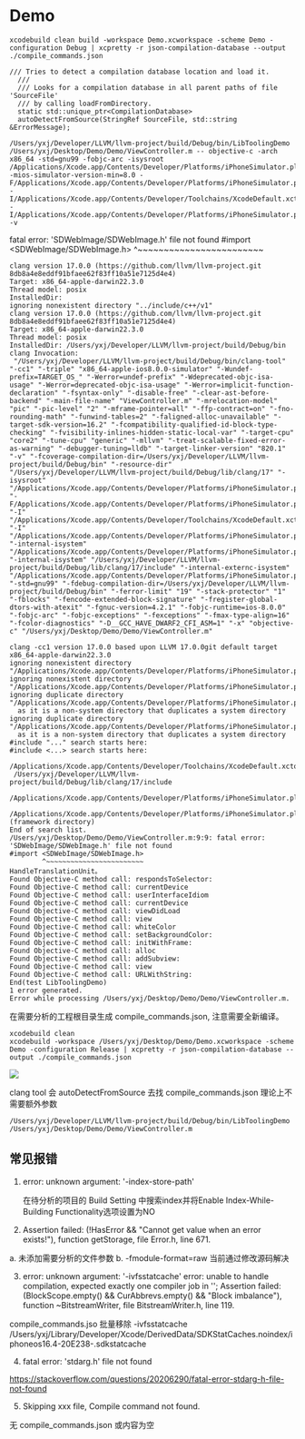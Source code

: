 # Demo

```
xcodebuild clean build -workspace Demo.xcworkspace -scheme Demo -configuration Debug | xcpretty -r json-compilation-database --output ./compile_commands.json
```

```
/// Tries to detect a compilation database location and load it.
  ///
  /// Looks for a compilation database in all parent paths of file 'SourceFile'
  /// by calling loadFromDirectory.
  static std::unique_ptr<CompilationDatabase>
  autoDetectFromSource(StringRef SourceFile, std::string &ErrorMessage);
```

```
/Users/yxj/Developer/LLVM/llvm-project/build/Debug/bin/LibToolingDemo /Users/yxj/Desktop/Demo/Demo/ViewController.m -- objective-c -arch x86_64 -std=gnu99 -fobjc-arc -isysroot /Applications/Xcode.app/Contents/Developer/Platforms/iPhoneSimulator.platform/Developer/SDKs/iPhoneSimulator.sdk -mios-simulator-version-min=8.0 -F/Applications/Xcode.app/Contents/Developer/Platforms/iPhoneSimulator.platform/Developer/SDKs/iPhoneSimulator.sdk/System/Library/Frameworks -I/Applications/Xcode.app/Contents/Developer/Toolchains/XcodeDefault.xctoolchain/usr/include/c++/v1 -I/Applications/Xcode.app/Contents/Developer/Platforms/iPhoneSimulator.platform/Developer/SDKs/iPhoneSimulator.sdk/usr/include -v
```

fatal error: 'SDWebImage/SDWebImage.h' file not found
#import <SDWebImage/SDWebImage.h>
        ^~~~~~~~~~~~~~~~~~~~~~~~~


```
clang version 17.0.0 (https://github.com/llvm/llvm-project.git 8db8a4e8eddf91bfaee62f83ff10a51e7125d4e4)
Target: x86_64-apple-darwin22.3.0
Thread model: posix
InstalledDir:
ignoring nonexistent directory "../include/c++/v1"
clang version 17.0.0 (https://github.com/llvm/llvm-project.git 8db8a4e8eddf91bfaee62f83ff10a51e7125d4e4)
Target: x86_64-apple-darwin22.3.0
Thread model: posix
InstalledDir: /Users/yxj/Developer/LLVM/llvm-project/build/Debug/bin
clang Invocation:
 "/Users/yxj/Developer/LLVM/llvm-project/build/Debug/bin/clang-tool" "-cc1" "-triple" "x86_64-apple-ios8.0.0-simulator" "-Wundef-prefix=TARGET_OS_" "-Werror=undef-prefix" "-Wdeprecated-objc-isa-usage" "-Werror=deprecated-objc-isa-usage" "-Werror=implicit-function-declaration" "-fsyntax-only" "-disable-free" "-clear-ast-before-backend" "-main-file-name" "ViewController.m" "-mrelocation-model" "pic" "-pic-level" "2" "-mframe-pointer=all" "-ffp-contract=on" "-fno-rounding-math" "-funwind-tables=2" "-faligned-alloc-unavailable" "-target-sdk-version=16.2" "-fcompatibility-qualified-id-block-type-checking" "-fvisibility-inlines-hidden-static-local-var" "-target-cpu" "core2" "-tune-cpu" "generic" "-mllvm" "-treat-scalable-fixed-error-as-warning" "-debugger-tuning=lldb" "-target-linker-version" "820.1" "-v" "-fcoverage-compilation-dir=/Users/yxj/Developer/LLVM/llvm-project/build/Debug/bin" "-resource-dir" "/Users/yxj/Developer/LLVM/llvm-project/build/Debug/lib/clang/17" "-isysroot" "/Applications/Xcode.app/Contents/Developer/Platforms/iPhoneSimulator.platform/Developer/SDKs/iPhoneSimulator.sdk" "-F/Applications/Xcode.app/Contents/Developer/Platforms/iPhoneSimulator.platform/Developer/SDKs/iPhoneSimulator.sdk/System/Library/Frameworks" "-I" "/Applications/Xcode.app/Contents/Developer/Toolchains/XcodeDefault.xctoolchain/usr/include/c++/v1" "-I" "/Applications/Xcode.app/Contents/Developer/Platforms/iPhoneSimulator.platform/Developer/SDKs/iPhoneSimulator.sdk/usr/include" "-internal-isystem" "/Applications/Xcode.app/Contents/Developer/Platforms/iPhoneSimulator.platform/Developer/SDKs/iPhoneSimulator.sdk/usr/local/include" "-internal-isystem" "/Users/yxj/Developer/LLVM/llvm-project/build/Debug/lib/clang/17/include" "-internal-externc-isystem" "/Applications/Xcode.app/Contents/Developer/Platforms/iPhoneSimulator.platform/Developer/SDKs/iPhoneSimulator.sdk/usr/include" "-std=gnu99" "-fdebug-compilation-dir=/Users/yxj/Developer/LLVM/llvm-project/build/Debug/bin" "-ferror-limit" "19" "-stack-protector" "1" "-fblocks" "-fencode-extended-block-signature" "-fregister-global-dtors-with-atexit" "-fgnuc-version=4.2.1" "-fobjc-runtime=ios-8.0.0" "-fobjc-arc" "-fobjc-exceptions" "-fexceptions" "-fmax-type-align=16" "-fcolor-diagnostics" "-D__GCC_HAVE_DWARF2_CFI_ASM=1" "-x" "objective-c" "/Users/yxj/Desktop/Demo/Demo/ViewController.m"

clang -cc1 version 17.0.0 based upon LLVM 17.0.0git default target x86_64-apple-darwin22.3.0
ignoring nonexistent directory "/Applications/Xcode.app/Contents/Developer/Platforms/iPhoneSimulator.platform/Developer/SDKs/iPhoneSimulator.sdk/usr/local/include"
ignoring nonexistent directory "/Applications/Xcode.app/Contents/Developer/Platforms/iPhoneSimulator.platform/Developer/SDKs/iPhoneSimulator.sdk/Library/Frameworks"
ignoring duplicate directory "/Applications/Xcode.app/Contents/Developer/Platforms/iPhoneSimulator.platform/Developer/SDKs/iPhoneSimulator.sdk/usr/include"
  as it is a non-system directory that duplicates a system directory
ignoring duplicate directory "/Applications/Xcode.app/Contents/Developer/Platforms/iPhoneSimulator.platform/Developer/SDKs/iPhoneSimulator.sdk/System/Library/Frameworks"
  as it is a non-system directory that duplicates a system directory
#include "..." search starts here:
#include <...> search starts here:
 /Applications/Xcode.app/Contents/Developer/Toolchains/XcodeDefault.xctoolchain/usr/include/c++/v1
 /Users/yxj/Developer/LLVM/llvm-project/build/Debug/lib/clang/17/include
 /Applications/Xcode.app/Contents/Developer/Platforms/iPhoneSimulator.platform/Developer/SDKs/iPhoneSimulator.sdk/usr/include
 /Applications/Xcode.app/Contents/Developer/Platforms/iPhoneSimulator.platform/Developer/SDKs/iPhoneSimulator.sdk/System/Library/Frameworks (framework directory)
End of search list.
/Users/yxj/Desktop/Demo/Demo/ViewController.m:9:9: fatal error: 'SDWebImage/SDWebImage.h' file not found
#import <SDWebImage/SDWebImage.h>
        ^~~~~~~~~~~~~~~~~~~~~~~~~
HandleTranslationUnit。
Found Objective-C method call: respondsToSelector:
Found Objective-C method call: currentDevice
Found Objective-C method call: userInterfaceIdiom
Found Objective-C method call: currentDevice
Found Objective-C method call: viewDidLoad
Found Objective-C method call: view
Found Objective-C method call: whiteColor
Found Objective-C method call: setBackgroundColor:
Found Objective-C method call: initWithFrame:
Found Objective-C method call: alloc
Found Objective-C method call: addSubview:
Found Objective-C method call: view
Found Objective-C method call: URLWithString:
End(test LibToolingDemo)
1 error generated.
Error while processing /Users/yxj/Desktop/Demo/Demo/ViewController.m.
```

在需要分析的工程根目录生成 compile_commands.json, 注意需要全新编译。
```
xcodebuild clean
xcodebuild -workspace /Users/yxj/Desktop/Demo/Demo.xcworkspace -scheme Demo -configuration Release | xcpretty -r json-compilation-database --output ./compile_commands.json
```




![](https://p.ipic.vip/rtl5qb.jpg)


clang tool 会 autoDetectFromSource 去找 compile_commands.json 理论上不需要额外参数
```
/Users/yxj/Developer/LLVM/llvm-project/build/Debug/bin/LibToolingDemo /Users/yxj/Desktop/Demo/Demo/ViewController.m
```

## 常见报错

1. error: unknown argument: '-index-store-path'

    在待分析的项目的 Build Setting 中搜索index并将Enable Index-While-Building Functionality选项设置为NO


2. Assertion failed: (!HasError && "Cannot get value when an error exists!"), function getStorage, file Error.h, line 671.

  a. 未添加需要分析的文件参数
  b. -fmodule-format=raw  当前通过修改源码解决

3. error: unknown argument: '-ivfsstatcache'
error: unable to handle compilation, expected exactly one compiler job in ''; Assertion failed: (BlockScope.empty() && CurAbbrevs.empty() && "Block imbalance"), function ~BitstreamWriter, file BitstreamWriter.h, line 119.

compile_commands.jso 批量移除 -ivfsstatcache /Users/yxj/Library/Developer/Xcode/DerivedData/SDKStatCaches.noindex/iphoneos16.4-20E238-.sdkstatcache  


4. fatal error: 'stdarg.h' file not found

https://stackoverflow.com/questions/20206290/fatal-error-stdarg-h-file-not-found

5. Skipping xxx file, Compile command not found.

无 compile_commands.json 或内容为空
